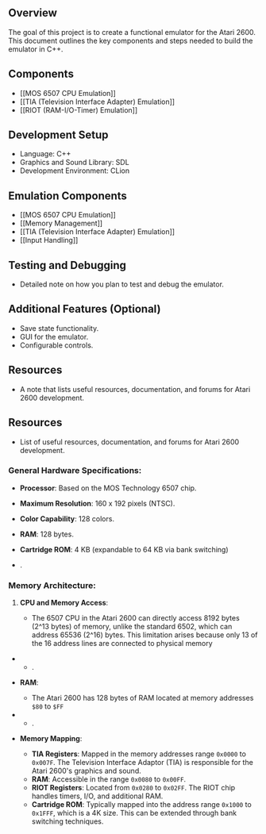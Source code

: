 ## Overview
The goal of this project is to create a functional emulator for the Atari 2600. This document outlines the key components and steps needed to build the emulator in C++.

## Components
- [[MOS 6507 CPU Emulation]]
- [[TIA (Television Interface Adapter) Emulation]]
- [[RIOT (RAM-I/O-Timer) Emulation]]

## Development Setup
- Language: C++
- Graphics and Sound Library: SDL
- Development Environment: CLion

## Emulation Components
- [[MOS 6507 CPU Emulation]]
- [[Memory Management]]
- [[TIA (Television Interface Adapter) Emulation]]
- [[Input Handling]]

## Testing and Debugging
- Detailed note on how you plan to test and debug the emulator.

## Additional Features (Optional)
- Save state functionality.
- GUI for the emulator.
- Configurable controls.

## Resources
- A note that lists useful resources, documentation, and forums for Atari 2600 development.

## Resources
- List of useful resources, documentation, and forums for Atari 2600 development.


### General Hardware Specifications:

- **Processor**: Based on the MOS Technology 6507 chip.
- **Maximum Resolution**: 160 x 192 pixels (NTSC).
- **Color Capability**: 128 colors.
- **RAM**: 128 bytes.
- **Cartridge ROM**: 4 KB (expandable to 64 KB via bank switching)​[](https://en.wikipedia.org/wiki/Atari_2600_hardware#:~:text=The%20Atari%202600%20hardware%20was,64%20KB%20via%20bank%20switching)

- ​.

### Memory Architecture:

1. **CPU and Memory Access**:
    
    - The 6507 CPU in the Atari 2600 can directly access 8192 bytes (2^13 bytes) of memory, unlike the standard 6502, which can address 65536 (2^16) bytes. This limitation arises because only 13 of the 16 address lines are connected to physical memory​[](https://www.randomterrain.com/atari-2600-memories-tutorial-andrew-davie-05.html)

- - ​.
- **RAM**:
    
    - The Atari 2600 has 128 bytes of RAM located at memory addresses `$80` to `$FF`​[](https://www.randomterrain.com/atari-2600-memories-tutorial-andrew-davie-05.html)
- - ​.
- **Memory Mapping**:
    
    - **TIA Registers**: Mapped in the memory addresses range `0x0000` to `0x007F`. The Television Interface Adaptor (TIA) is responsible for the Atari 2600's graphics and sound.
    - **RAM**: Accessible in the range `0x0080` to `0x00FF`.
    - **RIOT Registers**: Located from `0x0280` to `0x02FF`. The RIOT chip handles timers, I/O, and additional RAM.
    - **Cartridge ROM**: Typically mapped into the address range `0x1000` to `0x1FFF`, which is a 4K size. This can be extended through bank switching techniques​[](https://www.randomterrain.com/atari-2600-memories-tutorial-andrew-davie-05.html#:~:text=Don%27t%20worry%20too%20much%20about,10000000000%20bytes)
​​[](https://www.randomterrain.com/atari-2600-memories-tutorial-andrew-davie-05.html#:~:text=%240000%20,%241FFF%0A%0AROM)​.